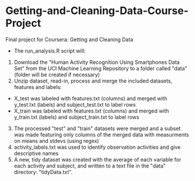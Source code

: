 # Getting-and-Cleaning-Data-Course-Project
Final project for Coursera: Getting and Cleaning Data
* The run_analysis.R script will:
1) Download the "Human Activity Recognition Using Smartphones Data Set" from the UCI Machine Learning Repository to a folder called "data" (folder will be created if necessary)
2) Unzip dataset, read-in, process and merge the included datasets, features and labels:
  - X_test was labeled with features.txt (columns) and merged with y_test.txt (labels) and subject_test.txt to label rows 
  - X_train was labeled with features.txt (columns) and merged with y_train.txt (labels) and subject_train.txt to label rows
3) The processed "test" and "train" datasets were merged and a subset was made featuring only columns of the merged data with measurments on means and stdevs (using regex)
4) activity_labels.txt was used to identify observation activities and give descriptive names
5) A new, tidy dataset was created with the average of each variable for each activity and subject, and written to a text file in the "data" directory: "tidyData.txt".

